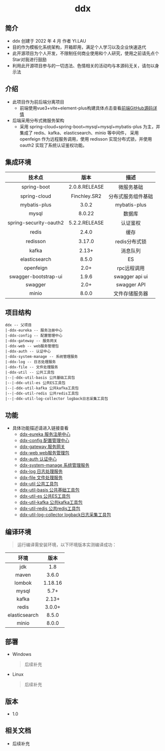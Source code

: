 <h1 align="center">ddx</h1>

## 简介
- ddx 创建于 2022 年 4 月 作者 YI.LAU 
- 目的作为模板化系统架构，开箱即用，满足个人学习以及企业快速迭代
- 此开源项目为个人开发，不限制任何商业使用和个人研究，使用之前请先点个Star对我进行鼓励
- 利用此开源项目参与的一切违法、色情相关的活动均与本源码无关，请勿以身示法

## 介绍
- 此项目作为前后端分离项目
    - 前端使用vue3+vite+element-plus构建具体点击查看[前端GitHub源码详情](https://github.com/LauYi-a/ddx-web) 
- 后端采用分布式微服务架构
    - 采用 spring-cloud+spring-boot+mysql+mysql+mybatis-plus 为主，并集成了 redis、kafka、elasticsearch、minio 等中间件，
    采用 openfeign 作为远程服务调用，使用 redisson 实现分布式锁，并使用 oauth2 实现了系统认证鉴权功能。

## 集成环境
|  技术点   |   版本    | 描述 |
| :-----: | :-------: | :-----: |
|  spring-boot   | 2.0.8.RELEASE | 微服务基础|
|  spring-cloud  |   Finchley.SR2   | 分布式服务组件基础|
|  mybatis-plus  |   3.0.2    | mybatis-plus|
|  mysql  |  8.0.22    | 数据库
|  spring-security-oauth2  |  5.2.2.RELEASE    | 认证鉴权|
|  redis  |  2.4.0 | 缓存
|  redisson  |   3.17.0   | redis分布式锁|
|  kafka  |  2.13+    | 消息队列|
|  elasticsearch|8.5.0| ES |
|  openfeign  |  2.0+    | rpc远程调用|
|  swagger-bootstrap-ui  |  1.9.6    | swagger api ui|
|  swagger  |  2.0+    | swagger API|
|  minio  | 8.0.0  | 文件存储服务器|

## 项目结构
```
ddx -- 父项目
|-ddx-eureka -- 服务注册中心
|-ddx-config -- 配置管理中心
|-ddx-gateway -- 服务网关
|-ddx-web -- web服务管理包
|-ddx-auth -- 认证中心
|-ddx-system-manage -- 系统管理服务
|-ddx-log -- 日志处理服务
|-ddx-file -- 文件处理服务
|-ddx-util -- 公共工具包
|--|-ddx-util-basis 公共基础工具包
|--|-ddx-util-es 公共ES工具包
|--|-ddx-util-kafka 公共kafka工具包
|--|-ddx-util-redis 公共redis工具包
|--|-ddx-util-log-collector logback日志采集工具包
```

## 功能
- 具体功能描述请进入链接查看
  - [ddx-eureka 服务注册中心](https://github.com/LauYi-a/ddxs/tree/master/ddx-eureka)
  - [ddx-config 配置管理中心](https://github.com/LauYi-a/ddxs/tree/master/ddx-config)
  - [ddx-gateway 服务网关](https://github.com/LauYi-a/ddxs/tree/master/ddx-gateway)
  - [ddx-web web服务管理包](https://github.com/LauYi-a/ddxs/tree/master/ddx-web)
  - [ddx-auth 认证中心](https://github.com/LauYi-a/ddxs/tree/master/ddx-auth)
  - [ddx-system-manage 系统管理服务](https://github.com/LauYi-a/ddxs/tree/master/ddx-system-manage)
  - [ddx-log 日志处理服务](https://github.com/LauYi-a/ddxs/tree/master/ddx-log)
  - [ddx-file 文件处理服务](https://github.com/LauYi-a/ddxs/tree/master/ddx-file)
  - [ddx-util 公共工具包](https://github.com/LauYi-a/ddxs/tree/master/ddx-util)
  - [ddx-util-basis 公共基础工具包](https://github.com/LauYi-a/ddxs/tree/master/ddx-util/ddx-util-basis)
  - [ddx-util-es 公共ES工具包](https://github.com/LauYi-a/ddxs/tree/master/ddx-util/ddx-util-es)
  - [ddx-util-kafka 公共kafka工具包](https://github.com/LauYi-a/ddxs/tree/master/ddx-util/ddx-util-kafka)
  - [ddx-util-redis 公共redis工具包](https://github.com/LauYi-a/ddxs/tree/master/ddx-util/ddx-util-redis)
  - [ddx-util-log-collector logback日志采集工具包](https://github.com/LauYi-a/ddxs/tree/master/ddx-util/ddx-util-log-collector)
## 编译环境

> 运行编译需安装环境，以下环境版本实测编译成功：

|  环境   |   版本    |
| :-----: | :-------: |
|  jdk   | 1.8 |
|  maven  |   3.6.0   |
|  lombok  |  1.18.16  |
|  mysql  |   5.7+    |
|  kafka  |   2.13+    |
|  redis  |   3.0.0+    |
|  elasticsearch|8.5.0|
|  minio | 8.0.0 |

## 部署
* Windows
    > 后续补充 
* Linux
    > 后续补充

## 版本
- 1.0

## 相关文档
- 后续补充